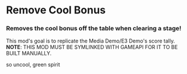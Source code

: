# **Remove Cool Bonus**
### Removes the **cool** bonus off the table when clearing a stage!
This mod's goal is to replicate the Media Demo/E3 Demo's score tally.<br>
**NOTE**: THIS MOD MUST BE SYMLINKED WITH GAMEAPI FOR IT TO BE BUILT MANUALLY.

so uncool, green spirit
